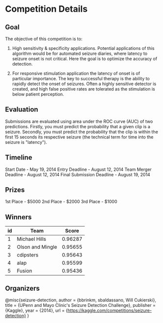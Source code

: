 # Competition Details

## Goal

The objective of this competition is to:

1. High sensitivity & specificity applications. Potential applications of this algorithm would be for automated seizure diaries, where latency to seizure onset is not critical. Here the goal is to optimize the accuracy of detection.

2. For responsive stimulation application the latency of onset is of particular importance. The key to successful therapy is the ability to rapidly detect the onset of seizures. Often a highly sensitive detector is created, and high false positive rates are tolerated as the stimulation is below patient perception.

## Evaluation

Submissions are evaluated using area under the ROC curve (AUC) of two predictions. Firstly, you must predict the probability that a given clip is a seizure. Secondly, you must predict the probability that the clip is within the first 15 seconds its respective seizure (the technical term for time into the seizure is "latency").

## Timeline

Start Date - May 19, 2014
Entry Deadline - August 12, 2014
Team Merger Deadline - August 12, 2014
Final Submission Deadline - August 19, 2014

## Prizes

1st Place - $5000
2nd Place - $2000
3rd Place - $1000

## Winners

| id  | Team             |  Score  |
| --- | ---------------- | :-----: |
| 1   | Michael Hills    | 0.96287 |
| 2   | Olson and Mingle | 0.95655 |
| 3   | cdipsters        | 0.95643 |
| 4   | alap             | 0.95599 |
| 5   | Fusion           | 0.95436 |

## Organizers

@misc{seizure-detection,
author = {bbrinkm, sbaldassano, Will Cukierski},
title = {UPenn and Mayo Clinic's Seizure Detection Challenge},
publisher = {Kaggle},
year = {2014},
url = {https://kaggle.com/competitions/seizure-detection}
}
